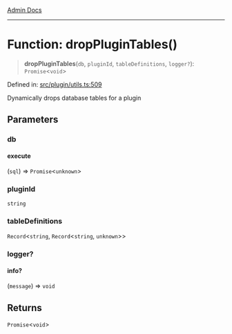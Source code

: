 [Admin Docs](/)

***

# Function: dropPluginTables()

> **dropPluginTables**(`db`, `pluginId`, `tableDefinitions`, `logger?`): `Promise`\<`void`\>

Defined in: [src/plugin/utils.ts:509](https://github.com/Sourya07/talawa-api/blob/4e4298c85a0d2c28affa824f2aab7ec32b5f3ac5/src/plugin/utils.ts#L509)

Dynamically drops database tables for a plugin

## Parameters

### db

#### execute

(`sql`) => `Promise`\<`unknown`\>

### pluginId

`string`

### tableDefinitions

`Record`\<`string`, `Record`\<`string`, `unknown`\>\>

### logger?

#### info?

(`message`) => `void`

## Returns

`Promise`\<`void`\>
